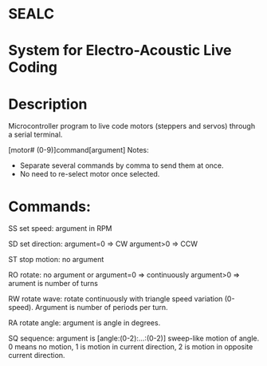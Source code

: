 # SEALC
# System for Electro-Acoustic Live Coding

# Description
Microcontroller program to live code motors (steppers and servos) through a serial terminal.

[motor# (0-9)]command[argument]
Notes:
- Separate several commands by comma to send them at once.
- No need to re-select motor once selected.

# Commands:
SS set speed:
argument in RPM

SD set direction:
argument=0 => CW
argument>0 => CCW

ST stop motion:
no argument

RO rotate:
no argument or argument=0 => continuously
argument>0 => arument is number of turns

RW rotate wave:
rotate continuously with triangle speed variation (0-speed). Argument is number of periods per turn.

RA rotate angle:
argument is angle in degrees.

SQ sequence:
argument is [angle:(0-2):...:(0-2)]
sweep-like motion of angle. 0 means no motion, 1 is motion in current direction, 2 is motion in opposite current direction.


